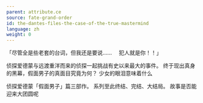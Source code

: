 ```yaml
---
parent: attribute.ce
source: fate-grand-order
id: the-dantes-files-the-case-of-the-true-mastermind
language: zh
weight: 0
---
```


「尽管全是些老套的台词，但我还是要说……
　犯人就是你！！」

侦探爱德蒙与远渡重洋而来的侦探一起挑战有史以来最大的事件。
终于现出真身的黑幕，假面男子的真面目究竟为何？
少女的眼泪意味着什么

侦探爱德蒙「假面男子」篇三部作。
系列至此终结、完结、大结局。
故事是否能迎来大团圆呢
